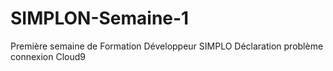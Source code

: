 # SIMPLON-Semaine-1
Première semaine de Formation Développeur SIMPLO
Déclaration problème connexion Cloud9
